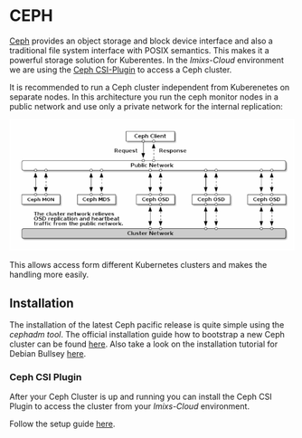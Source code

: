 # CEPH


[Ceph](https://ceph.io/) provides an object storage and block device interface and also a traditional file system interface with POSIX semantics. This makes it a powerful storage solution for Kuberentes. In the *Imixs-Cloud* environment we are using the [Ceph CSI-Plugin](https://github.com/ceph/ceph-csi) to access a Ceph cluster.

It is recommended to run a Ceph cluster independent from Kuberenetes on separate nodes. In this architecture you run the ceph monitor nodes in a public network and use only a private network for the internal replication:

<img src="images/ceph-network-768x354.png" />

This allows access form different Kubernetes clusters and makes the handling more easily. 

## Installation

The installation of the latest Ceph pacific release is quite simple using the *cephadm tool*. The official installation guide how to bootstrap a new Ceph cluster can be found [here](https://docs.ceph.com/en/pacific/cephadm/install). Also take a look on the installation tutorial for Debian Bullsey [here](https://ralph.blog.imixs.com/2021/10/03/ceph-pacific-running-on-debian-11-bullseye/).

### Ceph CSI Plugin

After your Ceph Cluster is up and running you can install the Ceph CSI Plugin to access the cluster from your *Imixs-Cloud* environment.

Follow the setup guide [here](../management/ceph/README.md).

 